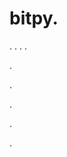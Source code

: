 # bitpy.
.
.
.
.












.






















































.
























.



























.













































.
